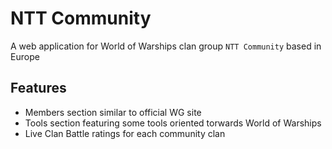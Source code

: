 # NTT Community
A web application for World of Warships clan group `NTT Community` based in Europe
## Features
- Members section similar to official WG site
- Tools section featuring some tools oriented torwards World of Warships
- Live Clan Battle ratings for each community clan
